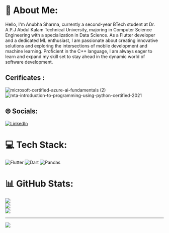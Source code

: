 # 💫 About Me:
Hello, I'm Anubha Sharma, currently a second-year BTech student at Dr. A.P.J Abdul Kalam Technical University, majoring in Computer Science Engineering with a specialization in Data Science.
As a Flutter developer and a dedicated ML enthusiast, I am passionate about creating innovative solutions and exploring the intersections of mobile development and machine learning. Proficient in the C++ language, I am always eager to learn and expand my skill set to stay ahead in the dynamic world of software development.

## Cerificates :
![microsoft-certified-azure-ai-fundamentals (2)](https://github.com/AnubhaSharma2709/AnubhaSharma2709/assets/99638617/ba52d523-0f99-4adb-bd2f-703ddb38f891)   ![mta-introduction-to-programming-using-python-certified-2021](https://github.com/AnubhaSharma2709/AnubhaSharma2709/assets/99638617/d8c28480-59f9-4b21-ae4e-cf8604ac6cd0)

## 🌐 Socials:
[![LinkedIn](https://img.shields.io/badge/LinkedIn-%230077B5.svg?logo=linkedin&logoColor=white)](https://linkedin.com/in/https://www.linkedin.com/in/anubha-sharma-151343219/) 

# 💻 Tech Stack:
![Flutter](https://img.shields.io/badge/Flutter-%2302569B.svg?style=for-the-badge&logo=Flutter&logoColor=white) ![Dart](https://img.shields.io/badge/dart-%230175C2.svg?style=for-the-badge&logo=dart&logoColor=white) ![Pandas](https://img.shields.io/badge/pandas-%23150458.svg?style=for-the-badge&logo=pandas&logoColor=white)

# 📊 GitHub Stats:
![](https://github-readme-stats.vercel.app/api?username=AnubhaSharma2709&theme=dark&hide_border=false&include_all_commits=false&count_private=false)<br/>
![](https://github-readme-streak-stats.herokuapp.com/?user=AnubhaSharma2709&theme=dark&hide_border=false)<br/>
![](https://github-readme-stats.vercel.app/api/top-langs/?username=AnubhaSharma2709&theme=dark&hide_border=false&include_all_commits=false&count_private=false&layout=compact)

---
[![](https://visitcount.itsvg.in/api?id=AnubhaSharma2709&icon=0&color=0)](https://visitcount.itsvg.in)

